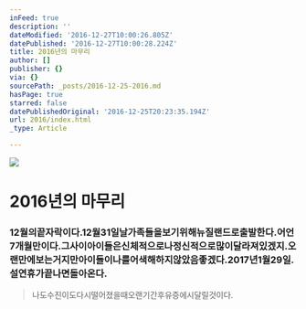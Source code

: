 ```yaml
---
inFeed: true
description: ''
dateModified: '2016-12-27T10:00:26.805Z'
datePublished: '2016-12-27T10:00:28.224Z'
title: 2016년의 마무리
author: []
publisher: {}
via: {}
sourcePath: _posts/2016-12-25-2016.md
hasPage: true
starred: false
datePublishedOriginal: '2016-12-25T20:23:35.194Z'
url: 2016/index.html
_type: Article

---
```

![](https://the-grid-user-content.s3-us-west-2.amazonaws.com/d601b3b0-ee1e-417b-bbdb-d08829acf675.jpg)

# 2016년의 마무리

### 12월의끝자락이다.12월31일날가족들을보기위해뉴질랜드로출발한다.어언7개월만이다.그사이아이들은신체적으로나정신적으로많이달라져있겠지.오랜만에보는거지만아이들이나를어색해하지않았음좋겠다.2017년1월29일.설연휴가끝나면돌아온다.

> 나도수진이도다시떨어졌을때오랜기간후유증에시달릴것이다.